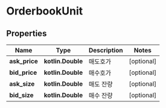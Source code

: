 
# OrderbookUnit

## Properties
Name | Type | Description | Notes
------------ | ------------- | ------------- | -------------
**ask_price** | **kotlin.Double** | 매도호가 |  [optional]
**bid_price** | **kotlin.Double** | 매수호가 |  [optional]
**ask_size** | **kotlin.Double** | 매도 잔량 |  [optional]
**bid_size** | **kotlin.Double** | 매수 잔량 |  [optional]



